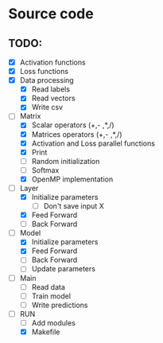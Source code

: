 # Source code

## TODO:

- [x] Activation functions
- [x] Loss functions
- [x] Data processing
  - [x] Read labels
  - [x] Read vectors
  - [x] Write csv
- [ ] Matrix
  - [x] Scalar operators (+,- ,*,/)
  - [x] Matrices operators (+,- ,*,/)
  - [x] Activation and Loss parallel functions
  - [x] Print
  - [ ] Random initialization
  - [ ] Softmax
  - [x] OpenMP implementation
- [ ] Layer
  - [x] Initialize parameters
    - [ ] Don't save input X
  - [x] Feed Forward
  - [ ] Back Forward
- [ ] Model
  - [x] Initialize parameters
  - [x] Feed Forward
  - [ ] Back Forward
  - [ ] Update parameters
- [ ] Main
  - [ ] Read data
  - [ ] Train model
  - [ ] Write predictions
- [ ] RUN
  - [ ] Add modules
  - [x] Makefile
